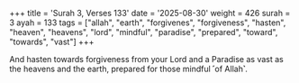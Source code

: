 +++
title = 'Surah 3, Verses 133'
date = '2025-08-30'
weight = 426
surah = 3
ayah = 133
tags = ["allah", "earth", "forgivenes", "forgiveness", "hasten", "heaven", "heavens", "lord", "mindful", "paradise", "prepared", "toward", "towards", "vast"]
+++

And hasten towards forgiveness from your Lord and a Paradise as vast as the heavens and the earth, prepared for those mindful ˹of Allah˺.